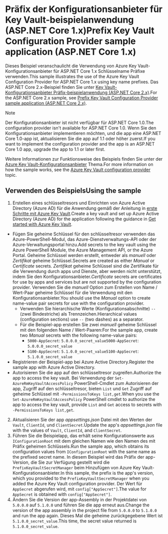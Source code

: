 # <a name="prefix-key-vault-configuration-provider-sample-application-aspnet-core-1x"></a><span data-ttu-id="390bc-101">Präfix der Konfigurationsanbieter für Key Vault-beispielanwendung (ASP.NET Core 1.x)</span><span class="sxs-lookup"><span data-stu-id="390bc-101">Prefix Key Vault Configuration Provider sample application (ASP.NET Core 1.x)</span></span>

<span data-ttu-id="390bc-102">Dieses Beispiel veranschaulicht die Verwendung von Azure Key Vault-Konfigurationsanbieter für ASP.NET Core 1.x Schlüsselname Präfixe verwenden.</span><span class="sxs-lookup"><span data-stu-id="390bc-102">This sample illustrates the use of the Azure Key Vault Configuration Provider for ASP.NET Core 1.x using key name prefixes.</span></span> <span data-ttu-id="390bc-103">Das ASP.NET Core 2.x-Beispiel finden Sie unter [Key Vault-Konfigurationsanbieter Präfix-beispielanwendung (ASP.NET Core 2.x)](https://github.com/aspnet/Docs/tree/master/aspnetcore/security/key-vault-configuration/samples/key-name-prefix-sample/2.x).</span><span class="sxs-lookup"><span data-stu-id="390bc-103">For the ASP.NET Core 2.x sample, see [Prefix Key Vault Configuration Provider sample application (ASP.NET Core 2.x)](https://github.com/aspnet/Docs/tree/master/aspnetcore/security/key-vault-configuration/samples/key-name-prefix-sample/2.x).</span></span>

> [!NOTE]
> <span data-ttu-id="390bc-104">Der Konfigurationsanbieter ist nicht verfügbar für ASP.NET Core 1.0.</span><span class="sxs-lookup"><span data-stu-id="390bc-104">The configuration provider isn't available for ASP.NET Core 1.0.</span></span> <span data-ttu-id="390bc-105">Wenn Sie den Konfigurationsanbieter implementieren möchten, und die app eine ASP.NET Core 1.0-app ist, aktualisieren Sie die app auf 1.1 oder höher zuerst.</span><span class="sxs-lookup"><span data-stu-id="390bc-105">If you want to implement the configuration provider and the app is an ASP.NET Core 1.0 app, upgrade the app to 1.1 or later first.</span></span>

<span data-ttu-id="390bc-106">Weitere Informationen zur Funktionsweise des Beispiels finden Sie unter der [Azure Key Vault-Konfigurationsanbieter](xref:security/key-vault-configuration) Thema.</span><span class="sxs-lookup"><span data-stu-id="390bc-106">For more information on how the sample works, see the [Azure Key Vault configuration provider](xref:security/key-vault-configuration) topic.</span></span>

## <a name="using-the-sample"></a><span data-ttu-id="390bc-107">Verwenden des Beispiels</span><span class="sxs-lookup"><span data-stu-id="390bc-107">Using the sample</span></span>
1. <span data-ttu-id="390bc-108">Erstellen eines schlüsseltresors und Einrichten von Azure Active Directory (Azure AD) für die Anwendung gemäß der Anleitung in [erste Schritte mit Azure Key Vault](https://azure.microsoft.com/documentation/articles/key-vault-get-started/).</span><span class="sxs-lookup"><span data-stu-id="390bc-108">Create a key vault and set up Azure Active Directory (Azure AD) for the application following the guidance in [Get started with Azure Key Vault](https://azure.microsoft.com/documentation/articles/key-vault-get-started/).</span></span>
  * <span data-ttu-id="390bc-109">Fügen Sie geheime Schlüssel für den schlüsseltresor verwenden das Azure-PowerShell-Modul, das Azure-Dienstverwaltungs-API oder der Azure-Verwaltungsportal hinzu.</span><span class="sxs-lookup"><span data-stu-id="390bc-109">Add secrets to the key vault using the Azure PowerShell Module, the Azure Management API, or the Azure Portal.</span></span> <span data-ttu-id="390bc-110">Geheime Schlüssel werden erstellt, entweder als *manuell* oder *Zertifikat* geheime Schlüssel.</span><span class="sxs-lookup"><span data-stu-id="390bc-110">Secrets are created as either *Manual* or *Certificate* secrets.</span></span> <span data-ttu-id="390bc-111">*Zertifikat* geheime Schlüssel sind die Zertifikate für die Verwendung durch apps und Dienste, aber werden nicht unterstützt, indem Sie den Konfigurationsanbieter.</span><span class="sxs-lookup"><span data-stu-id="390bc-111">*Certificate* secrets are certificates for use by apps and services but are not supported by the configuration provider.</span></span> <span data-ttu-id="390bc-112">Verwenden Sie die *manuell* Option zum Erstellen von Name / Wert-Paar geheime Schlüssel für die Verwendung mit den Konfigurationsanbieter.</span><span class="sxs-lookup"><span data-stu-id="390bc-112">You should use the *Manual* option to create name-value pair secrets for use with the configuration provider.</span></span>
    * <span data-ttu-id="390bc-113">Verwenden Sie hierarchische Werte (Konfigurationsabschnitte) `--` (zwei Bindestriche) als Trennzeichen.</span><span class="sxs-lookup"><span data-stu-id="390bc-113">Hierarchical values (configuration sections) use `--` (two dashes) as a separator.</span></span>
    * <span data-ttu-id="390bc-114">Für die Beispiel-app erstellen Sie zwei *manuell* geheime Schlüssel mit den folgenden Name / Wert-Paaren:</span><span class="sxs-lookup"><span data-stu-id="390bc-114">For the sample app, create two *Manual* secrets with the following name-value pairs:</span></span>
      * <span data-ttu-id="390bc-115">`5000-AppSecret`: `5.0.0.0_secret_value`</span><span class="sxs-lookup"><span data-stu-id="390bc-115">`5000-AppSecret`: `5.0.0.0_secret_value`</span></span>
      * <span data-ttu-id="390bc-116">`5100-AppSecret`: `5.1.0.0_secret_value`</span><span class="sxs-lookup"><span data-stu-id="390bc-116">`5100-AppSecret`: `5.1.0.0_secret_value`</span></span>
  * <span data-ttu-id="390bc-117">Registrieren der Beispiel-app bei Azure Active Directory.</span><span class="sxs-lookup"><span data-stu-id="390bc-117">Register the sample app with Azure Active Directory.</span></span>
  * <span data-ttu-id="390bc-118">Autorisieren Sie die app auf den schlüsseltresor zugreifen.</span><span class="sxs-lookup"><span data-stu-id="390bc-118">Authorize the app to access the key vault.</span></span> <span data-ttu-id="390bc-119">Bei Verwendung der `Set-AzureRmKeyVaultAccessPolicy` PowerShell-Cmdlet zum Autorisieren der app, Zugriff auf den schlüsseltresor, bieten `List` und `Get` Zugriff auf geheime Schlüssel mit `-PermissionsToKeys list,get`.</span><span class="sxs-lookup"><span data-stu-id="390bc-119">When you use the `Set-AzureRmKeyVaultAccessPolicy` PowerShell cmdlet to authorize the app to access the key vault, provide `List` and `Get` access to secrets with `-PermissionsToKeys list,get`.</span></span>
2. <span data-ttu-id="390bc-120">Aktualisieren Sie der app *appsettings.json* Datei mit den Werten der `Vault`, `ClientId`, und `ClientSecret`.</span><span class="sxs-lookup"><span data-stu-id="390bc-120">Update the app's *appsettings.json* file with the values of `Vault`, `ClientId`, and `ClientSecret`.</span></span>
3. <span data-ttu-id="390bc-121">Führen Sie die Beispielapp, das erhält seine Konfigurationswerte aus `IConfigurationRoot` mit dem gleichen Namen wie den Namen des mit Präfix geheimen Schlüssels.</span><span class="sxs-lookup"><span data-stu-id="390bc-121">Run the sample app, which obtains its configuration values from `IConfigurationRoot` with the same name as the prefixed secret name.</span></span> <span data-ttu-id="390bc-122">In diesem Beispiel wird das Präfix der app-Version, die Sie zur Verfügung gestellt wird die `PrefixKeyVaultSecretManager` beim Hinzufügen von Azure Key Vault-Konfigurationsanbieter.</span><span class="sxs-lookup"><span data-stu-id="390bc-122">In this sample, the prefix is the app's version, which you provided to the `PrefixKeyVaultSecretManager` when you added the Azure Key Vault configuration provider.</span></span> <span data-ttu-id="390bc-123">Der Wert für `AppSecret` abgerufen wird, mit `config["AppSecret"]`.</span><span class="sxs-lookup"><span data-stu-id="390bc-123">The value for `AppSecret` is obtained with `config["AppSecret"]`.</span></span>
4. <span data-ttu-id="390bc-124">Ändern Sie die Version der app-Assembly in der Projektdatei von `5.0.0.0` auf `5.1.0.0` und führen Sie die app erneut aus.</span><span class="sxs-lookup"><span data-stu-id="390bc-124">Change the version of the app assembly in the project file from `5.0.0.0` to `5.1.0.0` and run the app again.</span></span> <span data-ttu-id="390bc-125">Dieses Mal die geheime zurückgegebene Wert ist `5.1.0.0_secret_value`.</span><span class="sxs-lookup"><span data-stu-id="390bc-125">This time, the secret value returned is `5.1.0.0_secret_value`.</span></span>
